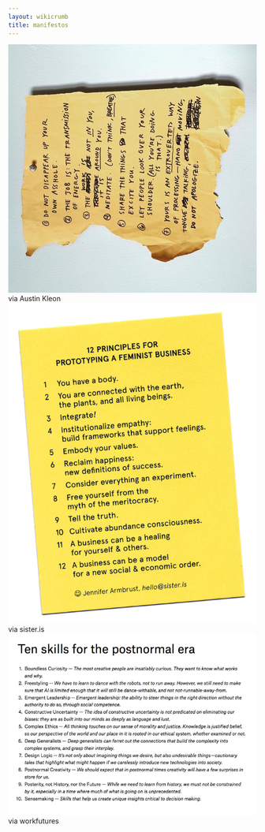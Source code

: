 ```yaml
---
layout: wikicrumb
title: manifestos
---
```


![](/img/wiki/manifestos/wiki-manifestos-01.jpg)
via Austin Kleon
![](/img/wiki/manifestos/wiki-manifestos-02.png)
via sister.is
![](/img/wiki/manifestos/10-skills.jpg)
via workfutures